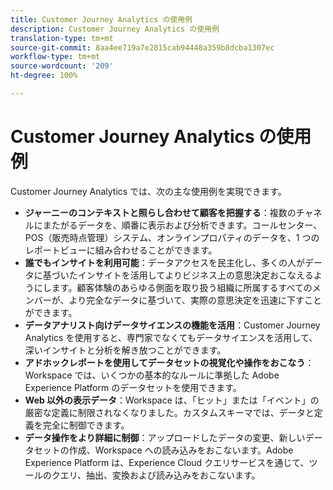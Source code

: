 ```yaml
---
title: Customer Journey Analytics の使用例
description: Customer Journey Analytics の使用例
translation-type: tm+mt
source-git-commit: 8aa4ee719a7e2815cab94448a359b8dcba1307ec
workflow-type: tm+mt
source-wordcount: '209'
ht-degree: 100%

---
```



# Customer Journey Analytics の使用例

Customer Journey Analytics では、次の主な使用例を実現できます。

* **ジャーニーのコンテキストと照らし合わせて顧客を把握する**：複数のチャネルにまたがるデータを、順番に表示および分析できます。コールセンター、POS（販売時点管理）システム、オンラインプロパティのデータを、1 つのレポートビューに組み合わせることができます。
* **誰でもインサイトを利用可能**：データアクセスを民主化し、多くの人がデータに基づいたインサイトを活用してよりビジネス上の意思決定おこなえるようにします。顧客体験のあらゆる側面を取り扱う組織に所属するすべてのメンバーが、より完全なデータに基づいて、実際の意思決定を迅速に下すことができます。
* **データアナリスト向けデータサイエンスの機能を活用**：Customer Journey Analytics を使用すると、専門家でなくてもデータサイエンスを活用して、深いインサイトと分析を解き放つことができます。
* **アドホックレポートを使用してデータセットの視覚化や操作をおこなう**：Workspace では、いくつかの基本的なルールに準拠した Adobe Experience Platform のデータセットを使用できます。
* **Web 以外の表示データ**：Workspace は、「ヒット」または「イベント」の厳密な定義に制限されなくなりました。カスタムスキーマでは、データと定義を完全に制御できます。
* **データ操作をより詳細に制御**：アップロードしたデータの変更、新しいデータセットの作成、Workspace への読み込みをおこないます。Adobe Experience Platform は、Experience Cloud クエリサービスを通じて、ツールのクエリ、抽出、変換および読み込みをおこないます。
